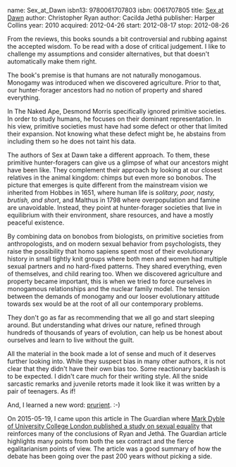 name: Sex_at_Dawn
isbn13: 9780061707803
isbn: 0061707805
title: [Sex at Dawn](http://amzn.com/0061707805)
author: Christopher Ryan
author: Cacilda Jeth&aacute;
publisher: Harper Collins
year: 2010
acquired: 2012-04-26
start: 2012-08-17
stop: 2012-08-26

From the reviews, this books sounds a bit controversial and rubbing against the
accepted wisdom.  To be read with a dose of critical judgement.  I like to
challenge my assumptions and consider alternatives, but that doesn't
automatically make them right.

The book's premise is that humans are not naturally monogamous.  Monogamy was
introduced when we discovered agriculture.  Prior to that, our hunter-forager
ancestors had no notion of property and shared everything.

In The Naked Ape, Desmond Morris specifically ignored primitive societies.  In
order to study humans, he focuses on their dominant representation.  In his
view, primitive societies must have had some defect or other that limited their
expansion.  Not knowing what these defect might be, he abstains from including
them so he does not taint his data.

The authors of Sex at Dawn take a different approach.  To them, these primitive
hunter-foragers can give us a glimpse of what our ancestors might have been
like.  They complement their approach by looking at our closest relatives in the
animal kingdom: chimps but even more so bonobos.  The picture that emerges is
quite different from the mainstream vision we inherited from Hobbes in 1651,
where human life is _solitary, poor, nasty, brutish, and short_, and
Malthus in 1798 where overpopulation and famine are unavoidable.  Instead, they
point at hunter-forager societies that live in equilibrium with their
environment, share resources, and have a mostly peaceful existence.

By combining data on bonobos from biologists, on primitive societies from
anthropologists, and on modern sexual behavior from psychologists, they raise
the possibility that homo sapiens spent most of their evolutionary history in
small tightly knit groups where both men and women had multiple sexual partners
and no hard-fixed patterns.  They shared everything, even of themselves, and
child rearing too.  When we discovered agriculture and property became
important, this is when we tried to force ourselves in monogamous relationships
and the nuclear family model.  The tension between the demands of monogamy and
our looser evolutionary attitude towards sex would be at the root of all our
contemporary problems.

They don't go as far as recommending that we all go and start sleeping around.
But understanding what drives our nature, refined through hundreds of thousands
of years of evolution, can help us be honest about ourselves and learn to live
without the guilt.

All the material in the book made a lot of sense and much of it deserves further
looking into.  While they suspect bias in many other authors, it is not clear
that they didn't have their own bias too.  Some reactionary backlash is to be
expected.  I didn't care much for their writing style.  All the snide sarcastic
remarks and juvenile retorts made it look like it was written by a pair of
teenagers.  As if!

And, I learned a new word:
[prurient](https://www.google.com/search?q=define%3Aprurient).  :-)

On 2015-05-19, I came upon this article in The Guardian where
[Mark Dyble of University College London published a study on sexual equality](http://gu.com/p/4926j/sbl)
that reinforces many of the conclusions of Ryan and Jeth&aacute;.  The Guardian
article highlights many points from both the sex contract and the fierce
egalitarianism points of view.  The article was a good summary of how the debate
has been going over the past 200 years without picking a side.
